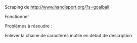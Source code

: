 Scraping de http://www.handisport.org/?s=goalball

Fonctionne!

Problèmes à résoudre : 

Enlever la chaine de caractères inutile en début de description
